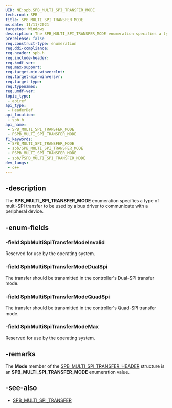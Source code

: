 ```yaml
---
UID: NE:spb.SPB_MULTI_SPI_TRANSFER_MODE
tech.root: SPB
title: SPB_MULTI_SPI_TRANSFER_MODE
ms.date: 11/11/2021
targetos: Windows
description: The SPB_MULTI_SPI_TRANSFER_MODE enumeration specifies a type of multi-SPI transfer to be used by a bus driver to communicate with a peripheral device.
prerelease: false
req.construct-type: enumeration
req.ddi-compliance: 
req.header: spb.h
req.include-header: 
req.kmdf-ver: 
req.max-support: 
req.target-min-winverclnt: 
req.target-min-winversvr: 
req.target-type: 
req.typenames: 
req.umdf-ver: 
topic_type:
 - apiref
api_type:
 - HeaderDef
api_location:
 - spb.h
api_name:
 - SPB_MULTI_SPI_TRANSFER_MODE
 - PSPB_MULTI_SPI_TRANSFER_MODE
f1_keywords:
 - SPB_MULTI_SPI_TRANSFER_MODE
 - spb/SPB_MULTI_SPI_TRANSFER_MODE
 - PSPB_MULTI_SPI_TRANSFER_MODE
 - spb/PSPB_MULTI_SPI_TRANSFER_MODE
dev_langs:
 - c++
---
```


## -description

The **SPB_MULTI_SPI_TRANSFER_MODE** enumeration specifies a type of multi-SPI transfer to be used by a bus driver to communicate with a peripheral device.

## -enum-fields

### -field SpbMultiSpiTransferModeInvalid

Reserved for use by the operating system.

### -field SpbMultiSpiTransferModeDualSpi

The transfer should be transmitted in the controller's Dual-SPI transfer mode.

### -field SpbMultiSpiTransferModeQuadSpi

The transfer should be transmitted in the controller's Quad-SPI transfer mode.

### -field SpbMultiSpiTransferModeMax

Reserved for use by the operating system.

## -remarks

The **Mode** member of the [SPB_MULTI_SPI_TRANSFER_HEADER](/windows-hardware/drivers/ddi/spb/ns-spb-spb_multi_spi_transfer_header) structure is an **SPB_MULTI_SPI_TRANSFER_MODE** enumeration value.

## -see-also

- [SPB_MULTI_SPI_TRANSFER](/windows-hardware/drivers/ddi/spb/ns-spb-spb_multi_spi_transfer)
